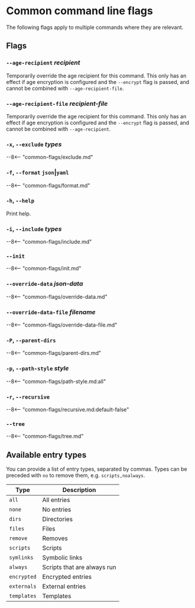 # Common command line flags

The following flags apply to multiple commands where they are relevant.

## Flags

### `--age-recipient` *recipient*

Temporarily override the age recipient for this command. This
only has an effect if age encryption is configured and the `--encrypt` flag is
passed, and cannot be combined with `--age-recipient-file`.

### `--age-recipient-file` *recipient-file*

Temporarily override the age recipient for this command. This
only has an effect if age encryption is configured and the `--encrypt` flag is
passed, and cannot be combined with `--age-recipient`.

### `-x`, `--exclude` *types*

--8<-- "common-flags/exclude.md"

### `-f`, `--format` `json`|`yaml`

--8<-- "common-flags/format.md"

### `-h`, `--help`

Print help.

### `-i`, `--include` *types*

--8<-- "common-flags/include.md"

### `--init`

--8<-- "common-flags/init.md"

### `--override-data` *json-data*

--8<-- "common-flags/override-data.md"

### `--override-data-file` *filename*

--8<-- "common-flags/override-data-file.md"

### `-P`, `--parent-dirs`

--8<-- "common-flags/parent-dirs.md"

### `-p`, `--path-style` *style*

--8<-- "common-flags/path-style.md:all"

### `-r`, `--recursive`

--8<-- "common-flags/recursive.md:default-false"

### `--tree`

--8<-- "common-flags/tree.md"

## Available entry types

You can provide a list of entry types, separated by commas.
Types can be preceded with `no` to remove them, e.g. `scripts,noalways`.

| Type        | Description                 |
| ----------- | --------------------------- |
| `all`       | All entries                 |
| `none`      | No entries                  |
| `dirs`      | Directories                 |
| `files`     | Files                       |
| `remove`    | Removes                     |
| `scripts`   | Scripts                     |
| `symlinks`  | Symbolic links              |
| `always`    | Scripts that are always run |
| `encrypted` | Encrypted entries           |
| `externals` | External entries            |
| `templates` | Templates                   |
